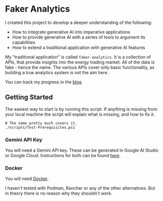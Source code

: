 # Faker Analytics

I created this project to develop a deeper understanding of the following:

- How to integrate generative AI into imperative applications
- How to provide generative AI with a series of tools to argument its capabilities
- How to extend a traditional application with generative AI features

My "traditional application" is called `faker-analytics`.  It is a collection of APIs, that provide
insights into the energy trading market.  All of the data is fake - hence the name.  The various APIs
cover only basic functionality, as building a true analytics system is not the aim here.

You can track my progress in the [blog](./blog/)

## Getting Started

The easiest way to start is by running this script.  If anything is missing from your local machine
the script will explain what is missing, and how to fix it.

```pwsh
# The name pretty much covers it.
./scripts/Test-Prerequisites.ps1
```

### Gemini API Key

You will need a Gemini API key.  These can be generated in Google AI Studio or Google Cloud.
Instructions for both can be found [here](https://ai.google.dev/gemini-api/docs/api-key).

### Docker 

You will need [Docker](https://docs.docker.com/engine/install/).

I haven't tested with Podman, Rancher or any of the other alternatives.  But in theory there is no
reason why they shouldn't work.
